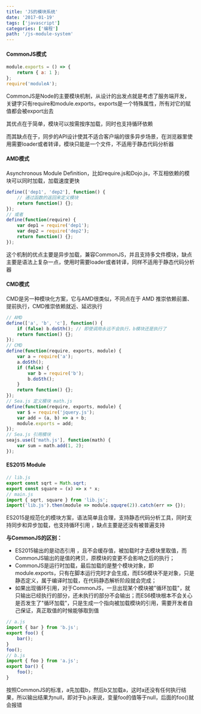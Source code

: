 ```yaml
---
title: 'JS的模块系统'
date: '2017-01-19'
tags: ['javascript']
categories: ['编程']
path: '/js-module-system'
---
```


#### CommonJS模式

```javascript
module.exports = () => {
    return { a: 1 };
};
require('moduleA');
```

CommonJS是Node的主要模块机制，从设计的出发点就是考虑了服务端开发，关键字只有require和module.exports，exports是一个特殊属性，所有对它的赋值都会被export出去

其优点在于简单，模块可以按需按序加载，同时也支持循环依赖

而其缺点在于，同步的API设计使其不适合客户端的很多异步场景，在浏览器里使用需要loader或者转译，模块只能是一个文件，不适用于静态代码分析器

#### AMD模式

Asynchronous Module Definition，比如require.js和Dojo.js，不互相依赖的模块可以同时加载，加载速度更快

```javascript
define(['dep1', 'dep2'], function() {
 	// 通过函数的返回来定义模块
    return function() {};
});
// 或者
define(function(require) {
    var dep1 = require('dep1');
    var dep2 = require('dep2');
    return function() {};
});
```

这个机制的优点主要是异步加载，兼容CommonJS，并且支持多文件模块，缺点主要是语法上复杂一点，使用时需要loader或者转译，同样不适用于静态代码分析器

#### CMD模式

CMD是另一种模块化方案，它与AMD很类似，不同点在于 AMD 推崇依赖前置、提前执行，CMD推崇依赖就近、延迟执行

```javascript
// AMD
define(['a', 'b', 'c'], function() {
 	if (false) b.doSth(); // 即使调用永远不会执行，b模块还是执行了
    return function() {};
});
// CMD
define(function(require, exports, module) {
    var a = require('a');
    a.doSth();
    if (false) {
    	var b = require('b');
        b.doSth();
    }
    return function() {};
});
// Sea.js 定义模块 math.js
define(function(require, exports, module) {
    var $ = require('jquery.js');
    var add = (a, b) => a + b;
    module.exports = add;
});
// Sea.js 引用模块
seajs.use(['math.js'], function(math) {
    var sum = math.add(1, 2);
});
```

#### ES2015 Module

```javascript
// lib.js
export const sqrt = Math.sqrt;
export const square = (x) => x * x;
// main.js
import { sqrt, square } from 'lib.js';
import('lib.js').then(module => module.squqre(2)).catch(err => {});
```

ES2015是规范化的模块方案，语法简单且合理，支持静态代码分析工具，同时支持同步和异步加载，也支持循环引用 ，缺点主要是还没有被普遍支持

**与CommonJS的区别：**

- ES2015输出的是动态引用 ，且不会缓存值，被加载时才去模块里取值，而CommonJS输出的是值的拷贝，原模块的变更不会影响之后的执行；
- CommonJS是运行时加载，最后加载的是整个模块对象，即module.exports，只有在脚本运行完时才会生成，而ES6模块不是对象，只是静态定义，属于编译时加载，在代码静态解析阶段就会完成；
- 如果出现循环引用，对于CommonJS，一旦出现某个模块被"循环加载"，就只输出已经执行的部分，还未执行的部分不会输出；而ES6模块根本不会关心是否发生了"循环加载"，只是生成一个指向被加载模块的引用，需要开发者自己保证，真正取值的时候能够取到值

```javascript
// a.js
import { bar } from 'b.js';
export foo() {
    bar();
}
foo();
// b.js
import { foo } from 'a.js';
export bar() {
    foo();
}
```

按照CommonJS的标准，a先加载b，然后b又加载a，这时a还没有任何执行结果，所以输出结果为null，即对于b.js来说，变量foo的值等于null，后面的foo()就会报错